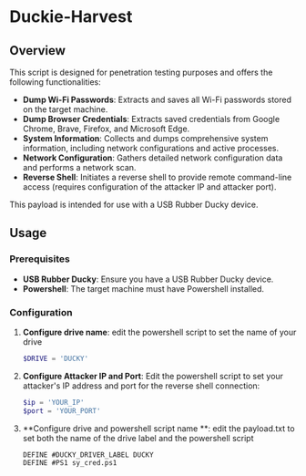 # Duckie-Harvest
## Overview

This script is designed for penetration testing purposes and offers the following functionalities:

- **Dump Wi-Fi Passwords**: Extracts and saves all Wi-Fi passwords stored on the target machine.
- **Dump Browser Credentials**: Extracts saved credentials from Google Chrome, Brave, Firefox, and Microsoft Edge.
- **System Information**: Collects and dumps comprehensive system information, including network configurations and active processes.
- **Network Configuration**: Gathers detailed network configuration data and performs a network scan.
- **Reverse Shell**: Initiates a reverse shell to provide remote command-line access (requires configuration of the attacker IP and attacker port).

This payload is intended for use with a USB Rubber Ducky device.

## Usage

### Prerequisites

- **USB Rubber Ducky**: Ensure you have a USB Rubber Ducky device.
- **Powershell**: The target machine must have Powershell installed.

### Configuration

1. **Configure drive name**:
   edit the powershell script to set the name of your drive
   
   ```powershell
   $DRIVE = 'DUCKY'
2. **Configure Attacker IP and Port**:
   Edit the powershell script to set your attacker's IP address and port for the reverse shell connection:
   
   ```powershell
   $ip = 'YOUR_IP'
   $port = 'YOUR_PORT'

3. **Configure drive and powershell script name **:
   edit the payload.txt to set both the name of the drive label and the powershell script

   ```Duckyscript
   DEFINE #DUCKY_DRIVER_LABEL DUCKY
   DEFINE #PS1 sy_cred.ps1
   
